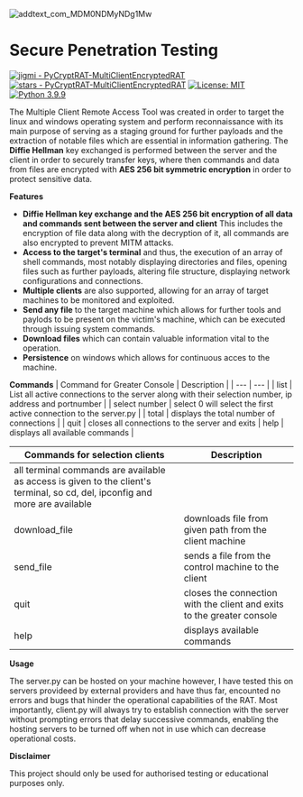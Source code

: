 
![addtext_com_MDM0NDMyNDg1Mw](https://user-images.githubusercontent.com/87882680/147547214-cfe53580-ff7c-4312-bf2b-ae2feecd0697.png)


# Secure Penetration Testing
 [![jigmi - PyCryptRAT-MultiClientEncryptedRAT](https://img.shields.io/static/v1?label=jigmi&message=PyCryptRAT-MultiClientEncryptedRAT&color=black&logo=github)](https://github.com/jigmi/PyCryptRAT-MultiClientEncryptedRAT "Go to GitHub repo")
[![stars - PyCryptRAT-MultiClientEncryptedRAT](https://img.shields.io/github/stars/jigmi/PyCryptRAT-MultiClientEncryptedRAT?style=social)](https://github.com/jigmi/PyCryptRAT-MultiClientEncryptedRAT)   [![License: MIT](https://img.shields.io/badge/License-MIT-black.svg)](https://opensource.org/licenses/MIT) [![Python 3.9.9](https://img.shields.io/badge/python-3.9.9-black.svg)](https://www.python.org/downloads/release/python-399/)

The Multiple Client Remote Access Tool was created in order to target the linux and windows operating system and perform reconnaissance with its main purpose of serving as a staging ground for further payloads and the extraction of notable files which are essential in information gathering. The **Diffie Hellman** key exchanged is performed between the server and the client in order to securely transfer keys, where then commands and data from files are encrypted with **AES 256 bit symmetric encryption** in order to protect sensitive data. 



 __Features__
- **Diffie Hellman key exchange and the AES 256 bit encryption of all data and commands sent between the server and client** This includes the encryption of file data along with the decryption of it, all commands are also encrypted to prevent MITM attacks.
- **Access to the target's terminal** and thus, the execution of an array of shell commands, most notably displaying directories and files, opening files such as further payloads, altering file structure, displaying network configurations and connections.
- **Multiple clients** are also supported, allowing for an array of target machines to be monitored and exploited.
- **Send any file** to the target machine which allows for further tools and paylods to be present on the victim's machine, which can be executed through issuing system commands. 
- **Download files** which can contain valuable information vital to the operation.
- **Persistence** on windows which allows for continuous acces to the machine.

__Commands__
| Command for Greater Console | Description |
| --- | --- |
| list | List all active connections to the server along with their selection number, ip address and portnumber |
| select number | select 0 will select the first active connection to the server.py |
| total | displays the total number of connections |
| quit | closes all connections to the server and exits
| help | displays all available commands |

| Commands for selection clients | Description |
| --- | --- |
| all terminal commands are available as access is given to the client's terminal, so cd, del, ipconfig and more are available |
| download_file | downloads file from given path from the client machine |
| send_file | sends a file from the control machine to the client |
| quit | closes the connection with the client and exits to the greater console | 
| help | displays available commands |


__Usage__

The server.py can be hosted on your machine however, I have tested this on servers provideed by external providers and have thus far, encounted no errors and bugs that hinder the operational capabilities of the RAT. Most importantly, client.py will always try to establish connection with the server without prompting errors that delay successive commands, enabling the hosting servers to be turned off when not in use which can decrease operational costs.

__Disclaimer__

This project should only be used for authorised testing or educational purposes only.
